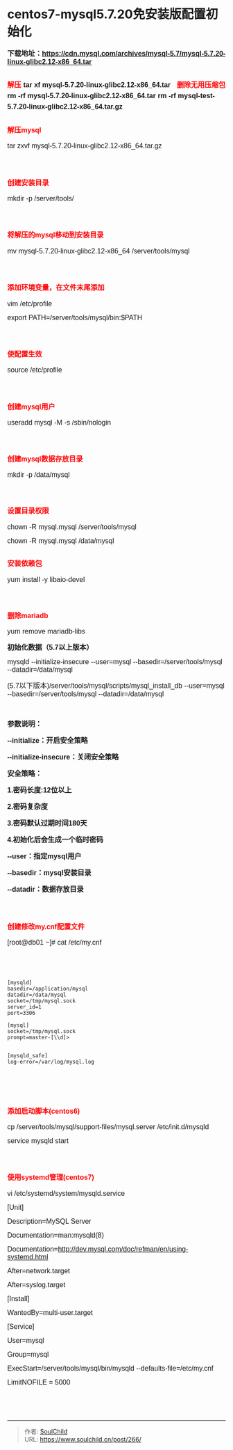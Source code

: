 # centos7-mysql5.7.20免安装版配置初始化

<!--more-->
<span style="font-size: 12pt; font-family: tahoma, arial, helvetica, sans-serif;"><strong>下载地址：https://cdn.mysql.com/archives/mysql-5.7/mysql-5.7.20-linux-glibc2.12-x86_64.tar</strong></span>
<h2><span style="font-family: tahoma, arial, helvetica, sans-serif; font-size: 12pt;"><strong><span style="color: #ff0000;"> 解压</span></strong></span>
<span style="font-size: 12pt; font-family: tahoma, arial, helvetica, sans-serif;"> tar xf mysql-5.7.20-linux-glibc2.12-x86_64.tar</span>
<span style="font-size: 12pt; font-family: tahoma, arial, helvetica, sans-serif;"><strong>  </strong></span>
<span style="font-family: tahoma, arial, helvetica, sans-serif; font-size: 12pt;"><strong><span style="color: #ff0000;"> 删除无用压缩包</span></strong></span>
<span style="font-size: 12pt; font-family: tahoma, arial, helvetica, sans-serif;"> rm -rf mysql-5.7.20-linux-glibc2.12-x86_64.tar</span>
<span style="font-size: 12pt; font-family: tahoma, arial, helvetica, sans-serif;"> rm -rf mysql-test-5.7.20-linux-glibc2.12-x86_64.tar.gz</span>
<span style="font-size: 12pt; font-family: tahoma, arial, helvetica, sans-serif;">  </span></h2>
<h2><span style="font-size: 12pt; font-family: tahoma, arial, helvetica, sans-serif; color: #ff0000;"><strong>解压mysql</strong></span></h2>
<span style="font-size: 12pt; font-family: tahoma, arial, helvetica, sans-serif;">tar zxvf mysql-5.7.20-linux-glibc2.12-x86_64.tar.gz</span>

<span style="font-size: 12pt; font-family: tahoma, arial, helvetica, sans-serif;"><strong> </strong></span>
<h2><span style="font-size: 12pt; font-family: tahoma, arial, helvetica, sans-serif; color: #ff0000;"><strong>创建安装目录</strong></span></h2>
<span style="font-size: 12pt; font-family: tahoma, arial, helvetica, sans-serif;">mkdir -p /server/tools/</span>

<span style="font-size: 12pt; font-family: tahoma, arial, helvetica, sans-serif;"><strong> </strong></span>
<h2><span style="font-size: 12pt; font-family: tahoma, arial, helvetica, sans-serif; color: #ff0000;"><strong>将解压的mysql移动到安装目录</strong></span></h2>
<span style="font-size: 12pt; font-family: tahoma, arial, helvetica, sans-serif;">mv mysql-5.7.20-linux-glibc2.12-x86_64 /server/tools/mysql</span>

<span style="font-size: 12pt; font-family: tahoma, arial, helvetica, sans-serif;"><strong> </strong></span>
<h2><span style="font-size: 12pt; font-family: tahoma, arial, helvetica, sans-serif; color: #ff0000;"><strong>添加环境变量，在文件末尾添加</strong></span></h2>
<span style="font-size: 12pt; font-family: tahoma, arial, helvetica, sans-serif;">vim /etc/profile</span>

<span style="font-size: 12pt; font-family: tahoma, arial, helvetica, sans-serif;">export PATH=/server/tools/mysql/bin:$PATH</span>

<span style="font-size: 12pt; font-family: tahoma, arial, helvetica, sans-serif;"><strong> </strong></span>
<h2><span style="font-size: 12pt; font-family: tahoma, arial, helvetica, sans-serif; color: #ff0000;"><strong>使配置生效</strong></span></h2>
<span style="font-size: 12pt; font-family: tahoma, arial, helvetica, sans-serif;">source /etc/profile</span>

<span style="font-size: 12pt; font-family: tahoma, arial, helvetica, sans-serif;"><strong> </strong></span>
<h2><span style="font-size: 12pt; font-family: tahoma, arial, helvetica, sans-serif; color: #ff0000;"><strong>创建mysql用户</strong></span></h2>
<span style="font-size: 12pt; font-family: tahoma, arial, helvetica, sans-serif;">useradd mysql -M -s /sbin/nologin</span>

&nbsp;
<h2><span style="font-size: 12pt; font-family: tahoma, arial, helvetica, sans-serif; color: #ff0000;"><strong>创建mysql数据存放目录</strong></span></h2>
<span style="font-size: 12pt; font-family: tahoma, arial, helvetica, sans-serif;">mkdir -p /data/mysql</span>

&nbsp;
<h2><span style="font-size: 12pt; font-family: tahoma, arial, helvetica, sans-serif; color: #ff0000;"><strong>设置目录权限</strong></span></h2>
<span style="font-size: 12pt; font-family: tahoma, arial, helvetica, sans-serif;">chown -R mysql.mysql /server/tools/mysql</span>

<span style="font-size: 12pt; font-family: tahoma, arial, helvetica, sans-serif;">chown -R mysql.mysql /data/mysql</span>
<h2><span style="font-size: 12pt; font-family: tahoma, arial, helvetica, sans-serif; color: #ff0000;"><strong>安装依赖包</strong></span></h2>
<span style="font-size: 12pt; font-family: tahoma, arial, helvetica, sans-serif;">yum install -y libaio-devel</span>

&nbsp;
<h2><span style="font-size: 12pt; font-family: tahoma, arial, helvetica, sans-serif; color: #ff0000;"><strong>删除mariadb</strong></span></h2>
<span style="font-size: 12pt; font-family: tahoma, arial, helvetica, sans-serif;">yum remove mariadb-libs</span>

<span style="font-size: 12pt;"><strong><span style="font-family: tahoma, arial, helvetica, sans-serif;">初始化数据（5.7以上版本）</span></strong></span>

<span style="font-size: 12pt; font-family: tahoma, arial, helvetica, sans-serif;">mysqld --initialize-insecure --user=mysql --basedir=/server/tools/mysql --datadir=/data/mysql</span>

<span style="font-size: 12pt; font-family: tahoma, arial, helvetica, sans-serif;">(5.7以下版本)/server/tools/mysql/scripts/mysql_install_db --user=mysql --basedir=/server/tools/mysql --datadir=/data/mysql</span>

<span style="font-size: 12pt; font-family: tahoma, arial, helvetica, sans-serif;"><strong> </strong></span>

<span style="font-size: 12pt; font-family: tahoma, arial, helvetica, sans-serif;"><strong>参数说明：</strong></span>

<span style="font-size: 12pt; font-family: tahoma, arial, helvetica, sans-serif;"><strong>--initialize：开启安全策略</strong></span>

<span style="font-size: 12pt; font-family: tahoma, arial, helvetica, sans-serif;"><strong>--initialize-insecure：关闭安全策略</strong></span>

<span style="font-size: 12pt; font-family: tahoma, arial, helvetica, sans-serif;"><strong> 安全策略：</strong></span>

<span style="font-size: 12pt; font-family: tahoma, arial, helvetica, sans-serif;"><strong> 1.密码长度:12位以上</strong></span>

<span style="font-size: 12pt; font-family: tahoma, arial, helvetica, sans-serif;"><strong> 2.密码复杂度</strong></span>

<span style="font-size: 12pt; font-family: tahoma, arial, helvetica, sans-serif;"><strong> 3.密码默认过期时间180天</strong></span>

<span style="font-size: 12pt; font-family: tahoma, arial, helvetica, sans-serif;"><strong> 4.初始化后会生成一个临时密码</strong></span>

<span style="font-size: 12pt; font-family: tahoma, arial, helvetica, sans-serif;"><strong>--user：指定mysql用户</strong></span>

<span style="font-size: 12pt; font-family: tahoma, arial, helvetica, sans-serif;"><strong>--basedir：mysql安装目录</strong></span>

<span style="font-size: 12pt; font-family: tahoma, arial, helvetica, sans-serif;"><strong>--datadir：数据存放目录</strong></span>

<span style="font-size: 12pt; font-family: tahoma, arial, helvetica, sans-serif;"><strong> </strong></span>
<h2><span style="font-size: 12pt; font-family: tahoma, arial, helvetica, sans-serif; color: #ff0000;"><strong>创建修改my.cnf配置文件</strong></span></h2>
<span style="font-size: 12pt; font-family: tahoma, arial, helvetica, sans-serif;">[root@db01 ~]# cat /etc/my.cnf </span>

&nbsp;

&nbsp;
<pre class="line-numbers" data-start="1"><code class="language-bash">[mysqld]
basedir=/application/mysql
datadir=/data/mysql
socket=/tmp/mysql.sock
server_id=1
port=3306

[mysql]
socket=/tmp/mysql.sock
prompt=master-[\\d]&gt;


[mysqld_safe]
log-error=/var/log/mysql.log</code></pre>
&nbsp;

<span style="font-size: 12pt; font-family: tahoma, arial, helvetica, sans-serif;"><strong> </strong></span>
<h2><span style="font-size: 12pt; font-family: tahoma, arial, helvetica, sans-serif; color: #ff0000;"><strong>添加启动脚本(centos6)</strong></span></h2>
<span style="font-size: 12pt; font-family: tahoma, arial, helvetica, sans-serif;">cp /server/tools/mysql/support-files/mysql.server /etc/init.d/mysqld</span>

<span style="font-size: 12pt; font-family: tahoma, arial, helvetica, sans-serif;">service mysqld start</span>

<span style="font-size: 12pt; font-family: tahoma, arial, helvetica, sans-serif;"> </span>
<h2><span style="font-size: 12pt; font-family: tahoma, arial, helvetica, sans-serif; color: #ff0000;"><strong>使用systemd管理(centos7)</strong></span></h2>
<span style="font-size: 12pt; font-family: tahoma, arial, helvetica, sans-serif;">vi /etc/systemd/system/mysqld.service</span>

<span style="font-size: 12pt; font-family: tahoma, arial, helvetica, sans-serif;"> [Unit]</span>

<span style="font-size: 12pt; font-family: tahoma, arial, helvetica, sans-serif;">Description=MySQL Server</span>

<span style="font-size: 12pt; font-family: tahoma, arial, helvetica, sans-serif;">Documentation=man:mysqld(8)</span>

<span style="font-size: 12pt; font-family: tahoma, arial, helvetica, sans-serif;">Documentation=http://dev.mysql.com/doc/refman/en/using-systemd.html</span>

<span style="font-size: 12pt; font-family: tahoma, arial, helvetica, sans-serif;">After=network.target</span>

<span style="font-size: 12pt; font-family: tahoma, arial, helvetica, sans-serif;">After=syslog.target</span>

<span style="font-size: 12pt; font-family: tahoma, arial, helvetica, sans-serif;">[Install]</span>

<span style="font-size: 12pt; font-family: tahoma, arial, helvetica, sans-serif;">WantedBy=multi-user.target</span>

<span style="font-size: 12pt; font-family: tahoma, arial, helvetica, sans-serif;">[Service]</span>

<span style="font-size: 12pt; font-family: tahoma, arial, helvetica, sans-serif;">User=mysql</span>

<span style="font-size: 12pt; font-family: tahoma, arial, helvetica, sans-serif;">Group=mysql</span>

<span style="font-size: 12pt; font-family: tahoma, arial, helvetica, sans-serif;">ExecStart=/server/tools/mysql/bin/mysqld --defaults-file=/etc/my.cnf</span>

<span style="font-size: 12pt; font-family: tahoma, arial, helvetica, sans-serif;">LimitNOFILE = 5000 </span>

<span style="font-size: 12pt; font-family: tahoma, arial, helvetica, sans-serif;"><strong> </strong></span>

<span style="font-size: 12pt; font-family: tahoma, arial, helvetica, sans-serif;"><strong> </strong></span>


---

> 作者: [SoulChild](https://www.soulchild.cn)  
> URL: https://www.soulchild.cn/post/266/  

